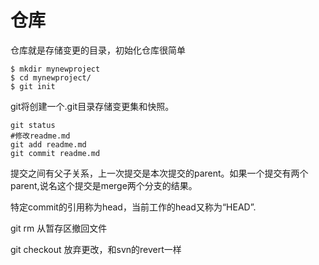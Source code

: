 # 仓库

仓库就是存储变更的目录，初始化仓库很简单

```shell
$ mkdir mynewproject
$ cd mynewproject/
$ git init
```

git将创建一个.git目录存储变更集和快照。

```shell
git status 
#修改readme.md
git add readme.md
git commit readme.md
```

提交之间有父子关系，上一次提交是本次提交的parent。如果一个提交有两个parent,说名这个提交是merge两个分支的结果。

特定commit的引用称为head，当前工作的head又称为“HEAD”.





git rm 从暂存区撤回文件

git checkout 放弃更改，和svn的revert一样

